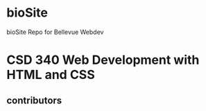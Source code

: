 # bioSite
bioSite Repo for Bellevue Webdev
<h1>CSD 340 Web Development with HTML and CSS</h1>
<h2>contributors</h2>
